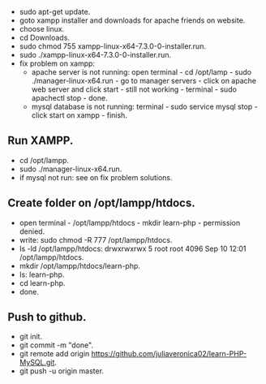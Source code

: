 * sudo apt-get update.
* goto xampp installer and downloads for apache friends on website.
* choose linux.
* cd Downloads.
* sudo chmod 755 xampp-linux-x64-7.3.0-0-installer.run.
* sudo ./xampp-linux-x64-7.3.0-0-installer.run.
* fix problem on xampp:
  - apache server is not running: open terminal - cd /opt/lamp - sudo ./manager-linux-x64.run - go to manager servers - click on apache web server and click start - still not working - terminal - sudo apachectl stop - done.
  - mysql database is not running: terminal - sudo service mysql stop - click start on xampp - finish.

## Run XAMPP.
* cd /opt/lampp.
* sudo ./manager-linux-x64.run.
* if mysql not run: see on fix problem solutions.

## Create folder on /opt/lampp/htdocs.
* open terminal - /opt/lampp/htdocs - mkdir learn-php - permission denied.
* write: sudo chmod -R 777 /opt/lampp/htdocs.
* ls -ld /opt/lampp/htdocs: drwxrwxrwx 5 root root 4096 Sep 10 12:01 /opt/lampp/htdocs.
* mkdir /opt/lampp/htdocs/learn-php.
* ls: learn-php.
* cd learn-php.
* done.

## Push to github.
* git init.
* git commit -m "done".
* git remote add origin https://github.com/juliaveronica02/learn-PHP-MySQL.git.
* git push -u origin master.